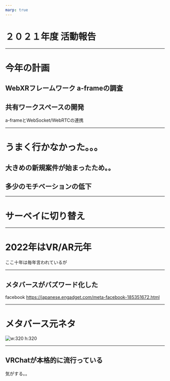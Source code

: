 ```yaml
---
marp: true
---
```


# ２０２１年度 活動報告

-----

# 今年の計画

## WebXRフレームワーク a-frameの調査

## 共有ワークスペースの開発

a-frameとWebSocket/WebRTCの連携

---- 
# うまく行かなかった。。。

## 大きめの新規案件が始まったため。。


## 多少のモチベーションの低下



--- 
# サーベイに切り替え


----

# 2022年はVR/AR元年

ここ十年は毎年言われているが


---
## メタバースがバズワード化した

facebook
https://japanese.engadget.com/meta-facebook-185351672.html




---
# メタバース元ネタ

![w:320 h:320](https://www.moguravr.com/wp-content/uploads/2015/12/image201512120118091.jpg)


----

## VRChatが本格的に流行っている

気がする。。

